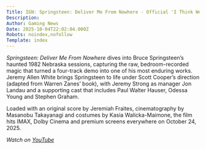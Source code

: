 ```yaml
---
Title: IGN: Springsteen: Deliver Me From Nowhere - Official 'I Think We Got That' Clip (2025) Jeremy Allen White
Description: 
Author: Gaming News
Date: 2025-10-04T22:02:04.000Z
Robots: noindex,nofollow
Template: index
---
```

<p><em>Springsteen: Deliver Me From Nowhere</em> dives into Bruce Springsteen’s haunted 1982 Nebraska sessions, capturing the raw, bedroom-recorded magic that turned a four-track demo into one of his most enduring works. Jeremy Allen White brings Springsteen to life under Scott Cooper’s direction (adapted from Warren Zanes’ book), with Jeremy Strong as manager Jon Landau and a supporting cast that includes Paul Walter Hauser, Odessa Young and Stephen Graham.</p>

<p>Loaded with an original score by Jeremiah Fraites, cinematography by Masanobu Takayanagi and costumes by Kasia Walicka-Maimone, the film hits IMAX, Dolby Cinema and premium screens everywhere on October 24, 2025.</p>

<p><em>Watch on <a href="https://www.youtube.com/watch?v=hIpPtmw25l0" rel="noopener noreferrer">YouTube</a></em></p>

